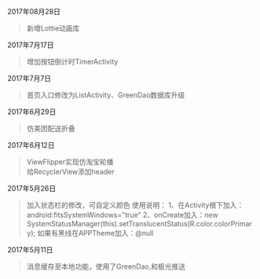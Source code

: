 2017年08月28日
>新增Lottie动画库

2017年7月17日
> 增加按钮倒计时TimerActivity

2017年7月7日
> 首页入口修改为ListActivity、GreenDao数据库升级

2017年6月29日
> 仿美团配送折叠

2017年6月12日
> ViewFlipper实现仿淘宝轮播  
>给RecyclerView添加header

2017年5月26日
> 加入状态栏的修改，可自定义颜色
>使用说明：
>1、在Activity根下加入： android:fitsSystemWindows="true"
>2、onCreate加入：new SystemStatusManager(this).setTranslucentStatus(R.color.colorPrimary);
>如果有黑线在APPTheme加入：<item name="android:windowContentOverlay">@null</item>

2017年5月11日
> 消息缓存至本地功能，使用了GreenDao,和极光推送


